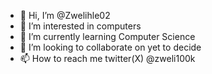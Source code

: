 - 👋 Hi, I’m @Zwelihle02
- 👀 I’m interested in computers
- 🌱 I’m currently learning Computer Science
- 💞️ I’m looking to collaborate on yet to decide
- 📫 How to reach me twitter(X) @zweli100k 

<!---
Zwelihle02/Zwelihle02 is a ✨ special ✨ repository because its `README.md` (this file) appears on your GitHub profile.
You can click the Preview link to take a look at your changes.
--->
